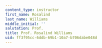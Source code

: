```yaml
---
content_type: instructor
first_name: Rosalind
last_name: Williams
middle_initial: ''
salutation: Prof.
title: Prof. Rosalind Williams
uid: ff3f95cc-6ddb-69b1-10a7-b706dabe048d
---
```

